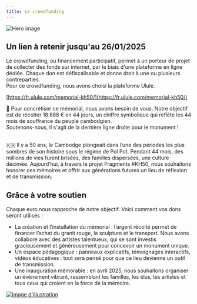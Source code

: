 ```yaml
---
title: Le crowdfunding
---
```


![Hero image](/images/banniere.jpg)

## Un lien à retenir jusqu'au 26/01/2025

Le crowdfunding, ou financement participatif, permet à un porteur de projet de collecter des fonds sur internet, par le biais d'une plateforme en ligne dédiée. Chaque don est défiscalisable et donne droit à une ou plusieurs contreparties.</br>
Pour ce crowdfunding, nous avons choisi la plateforme Ulule.</br>

[https://fr.ulule.com/memorial-kh50/](https://fr.ulule.com/memorial-kh50/) </br>

🌱 Pour concrétiser ce mémorial, nous avons besoin de vous. Notre objectif est de récolter 18 888 € en 44 jours, un chiffre symbolique qui reflète les 44 mois de souffrance du peuple cambodgien. </br>
Soutenons-nous, il s'agit de la dernière ligne droite pour le monument !</br></br>

🇰🇭 Il y a 50 ans, le Cambodge plongeait dans l’une des périodes les plus sombres de son histoire sous le régime de Pol Pot. Pendant 44 mois, des millions de vies furent brisées, des familles dispersées, une culture décimée. Aujourd’hui, à travers le projet Fragments #KH50, nous souhaitons honorer ces mémoires et offrir aux générations futures un lieu de réflexion et de transmission. </br>


## Grâce à votre soutien


Chaque euro nous rapproche de notre objectif. Voici comment vos dons seront utilisés :

- La création et l’installation du mémorial : l’argent récolté permet de financer l’achat du granit rouge, la sculpture et le transport. Nous avons collaboré avec des artistes talentueux, qui se sont investis gracieusement et généreusement pour concevoir un monument unique.</br>
- Un espace pédagogique : panneaux explicatifs, témoignages interactifs, vidéos éducatives : tout sera pensé pour que ce lieu devienne un outil de transmission.</br>
- Une inauguration mémorable : en avril 2025, nous souhaitons organiser un événement vibrant, rassemblant les familles, les élus, les artistes et tous ceux qui croient en la force de la mémoire.</br>



[![image d'illustration](/images/events/memorial-in-situ-ulule.jpg)](https://fr.ulule.com/memorial-kh50/)


 
